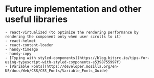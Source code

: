# Future implementation and other useful libraries

    - react-virtualized (to optimize the rendering performance by rendering the component only when user scrolls to it)
    - react-helmet
    - react-content-loader
    - handy-timeago
    - handy-copy
    - [Typing with styled-components](https://blog.bitsrc.io/tips-for-using-typescript-with-styled-components-e5398755997f)
    - [Variable Fonts](https://developer.mozilla.org/en-US/docs/Web/CSS/CSS_Fonts/Variable_Fonts_Guide)
